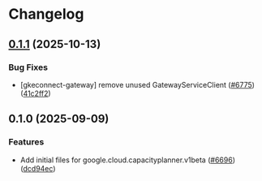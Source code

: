 # Changelog

## [0.1.1](https://github.com/googleapis/google-cloud-node/compare/capacityplanner-v0.1.0...capacityplanner-v0.1.1) (2025-10-13)


### Bug Fixes

* [gkeconnect-gateway] remove unused GatewayServiceClient ([#6775](https://github.com/googleapis/google-cloud-node/issues/6775)) ([41c2ff2](https://github.com/googleapis/google-cloud-node/commit/41c2ff2851b5fdadabf4f9bd3500167c34b32ff7))

## 0.1.0 (2025-09-09)


### Features

* Add initial files for google.cloud.capacityplanner.v1beta ([#6696](https://github.com/googleapis/google-cloud-node/issues/6696)) ([dcd94ec](https://github.com/googleapis/google-cloud-node/commit/dcd94ec566dc0009b3672d62046dc4a302e9c4b0))
